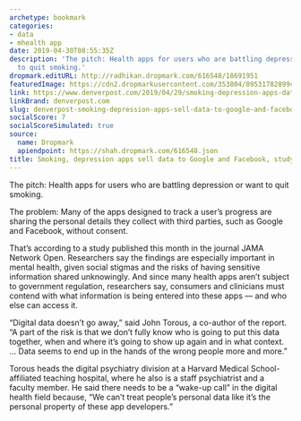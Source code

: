 ```yaml
---
archetype: bookmark
categories:
- data
- mhealth app
date: 2019-04-30T08:55:35Z
description: 'The pitch: Health apps for users who are battling depression or want
  to quit smoking.'
dropmark.editURL: http://radhikan.dropmark.com/616548/18691951
featuredImage: https://cdn2.dropmarkusercontent.com/353804/89531782899c370dd13ff311015e956ef15f7437b357e931ddf99ee3f27aab10/thumbnail/PregnancyApp2.jpg?Expires=1557430062&Signature=R8KH5D7OKIo1V2JYPKqe52FZGCfMgNsSxn~8sokL2w9uF74E5KNfWuEPqpcnwjWngNvLHIQS1lNVR7JY--sVegfY6xOJP3VLk2FsbozRx5cIY~NwA1Fr7IaJXxCfdeTJiBt44MFquPG0D0EjdYghmVPtkZ2dqeKz~lf8XNMO6L-GfgAkW3uomjIvM9G8CUb3eRSQg6d9Go8Tx3y0ra714vtjgOqfcpqtyIFxWLUqEfbzN4Se1uiXfDrteswc9h4tX3dbD9y1v8NXWTkR3uWI5HElDtB4CrqoGcTQl6YpFaWKUieS-7xTBV1PPwzLWtzTzSG37JpHsEgZT3LZGPm-rw__&Key-Pair-Id=APKAITQYWVEN757ZA4KQ
link: https://www.denverpost.com/2019/04/29/smoking-depression-apps-data-google-facebook/
linkBrand: denverpost.com
slug: denverpost-smoking-depression-apps-sell-data-to-google-and-facebook-study-finds
socialScore: 7
socialScoreSimulated: true
source:
  name: Dropmark
  apiendpoint: https://shah.dropmark.com/616548.json
title: Smoking, depression apps sell data to Google and Facebook, study finds
---
```

The pitch: Health apps for users who are battling depression or want to quit smoking.

The problem: Many of the apps designed to track a user’s progress are sharing the personal details they collect with third parties, such as Google and Facebook, without consent.

That’s according to a study published this month in the journal JAMA Network Open. Researchers say the findings are especially important in mental health, given social stigmas and the risks of having sensitive information shared unknowingly. And since many health apps aren’t subject to government regulation, researchers say, consumers and clinicians must contend with what information is being entered into these apps — and who else can access it.

“Digital data doesn’t go away,” said John Torous, a co-author of the report. “A part of the risk is that we don’t fully know who is going to put this data together, when and where it’s going to show up again and in what context. … Data seems to end up in the hands of the wrong people more and more.”

Torous heads the digital psychiatry division at a Harvard Medical School-affiliated teaching hospital, where he also is a staff psychiatrist and a faculty member. He said there needs to be a “wake-up call” in the digital health field because, “We can’t treat people’s personal data like it’s the personal property of these app developers.”

